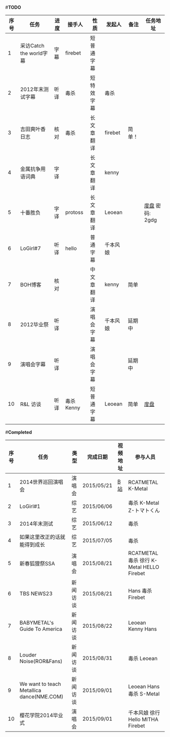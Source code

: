 #**TODO**

序号|任务|进度|接手人|性质| 发起人|备注|任务地址|
-----|-----|------|--------|------|---------|------|------------|
1|采访Catch the world字幕|字幕|firebet|短普通字幕| | | |
2|2012年末测试字幕|听译|毒杀|短特效字幕|毒杀| | |
3|吉田爽叶香日志|核对|毒杀|长文章翻译|firebet|简单！| |
4|金属抗争用语词典|字译| |长文章翻译|kenny| | |
5|十番胜负|字译|protoss|长文章翻译|Leoean| |[度盘](http://pan.baidu.com/s/1i30EVZJ) 密码: 2gdg|
6|LoGirl#7|听译|hello |普通字幕|千本风娘| | |
7|BOH博客|核对| |中文章翻译|kenny|简单| |
8|2012毕业祭|听译| |演唱会字幕|千本风娘|延期中| |
9|演唱会字幕|听译| |演唱会字幕| |延期中| |
10|R&L 访谈|听译|毒杀 Kenny|短普通字幕|Leoean|简单|[度盘](http://pan.baidu.com/s/1gdEWhov)|

#**Completed**

序号|任务|类型|完成日期|视频地址|参与人员|
-----|------|-----|------------|-----------|----------|
1|2014世界巡回演唱会|演唱会|2015/05/21|[B站](http://www.bilibili.com/video/av2347484/)|RCATMETAL K-Metal|
2|LoGirl#1|综艺|2015/06/06| |毒杀 K-Metal Z-トマトくん |
3|2014年末测试|综艺|2015/06/12| |毒杀|
4|如果这里改正的话就能得到成长|综艺|2015/07/05| |毒杀|
5|新春狐狸祭SSA|演唱会|2015/08/21| |RCATMETAL 毒杀 徐行 K-Metal HELLO Firebet|
6|TBS NEWS23|新闻访谈|2015/08/21| |Hans 毒杀 Firebet|
7|BABYMETAL's Guide To America|新闻访谈|2015/08/22| |Leoean Kenny Hans|
8|Louder Noise(ROR&Fans)|新闻访谈|2015/08/31| |毒杀 Leoean|
9|We want to teach Metallica dance(NME.COM)|新闻访谈|2015/09/01| |Leoean Hans 毒杀 S-Metal|
10|樱花学院2014毕业式|演唱会|2015/09/01| |千本风娘 徐行 Hello MITHA Firebet|
